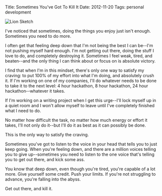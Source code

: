 Title: Sometimes You've Got To Kill It
Date: 2012-11-20
Tags: personal development


![Lion Sketch][]


I've noticed that sometimes, doing the things you enjoy just isn't enough.
Sometimes you need to do more.

I often get that feeling deep down that I'm not being the best I can be--I'm
not pushing myself hard enough.  I'm not getting out there, doing the stuff I
love to do, and completely destroying it.  Sometimes I feel weak, tired, and
beaten--and the only thing I can think about or focus on is absolute victory.

I find that when I'm in this mindset, there's only one way to satisfy my
craving: to put 100% of my effort into what I'm doing, and absolutely crush it.
If I'm working on one of my companies, I'll do whatever needs to be done to
take it to the next level: 4 hour hackathon, 8 hour hackathon, 24 hour
hackathon--whatever it takes.

If I'm working on a writing project when I get this urge--I'll lock myself up
in a quiet room and I won't allow myself to leave until I've completely
finished what I need to do.

No matter how difficult the task, no matter how much energy or effort it takes,
I'll not only do it--but I'll do it as best as it can possibly be done.

This is the only way to satisfy the craving.

Sometimes you've got to listen to the voice in your head that tells you to just
keep going.  When you're feeling down, and there are a million voices telling
you to give up--sometimes you need to listen to the one voice that's telling
you to get out there, and kick some ass.

You know that deep down, even though you're tired, you're capable of a lot
more.  Give yourself some credit.  Push your limits.  If you're not struggling
to advance, you're falling into the abyss.

Get out there, and kill it.


  [Lion Sketch]: |filename|/images/2012/lion-sketch.png "Lion Sketch"
